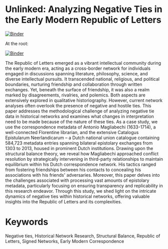 # Unlinked: Analyzing Negative Ties in the Early Modern Republic of Letters

[![Binder](https://mybinder.org/badge_logo.svg)](https://mybinder.org/v2/gh/C2DH/template_repo_JDH_R/HEAD?filepath=author_guideline_template.ipynb)

At the root:

[![Binder](https://mybinder.org/badge_logo.svg)](https://mybinder.org/v2/gh/C2DH/template_repo_JDH_R.git/HEAD)

The Republic of Letters emerged as a vibrant intellectual community during the early modern era, acting as a cross-border network for individuals engaged in discussions spanning literature, philosophy, science, and diverse intellectual pursuits. It transcended national, religious, and political boundaries, nurturing friendship and collaboration through written exchanges. Yet, beneath the surface of friendship, it was also a realm marked by disagreements, rivalries, and polemics. Both aspects are extensively explored in qualitative historiography. However, current network analyses often overlook the presence of negative and hostile ties. This paper addresses the methodological challenge of analyzing negative tie data in historical networks and examines what changes in interpretation need to be made because of the nature of these ties. As a case study, we use the correspondence metadata of Antonio Magliabechi (1633-1714), a well-connected Florentine librarian, and the extensive Catalogus Epistularum Neerlandicarum – a Dutch national union catalogue containing 584,723 metadata entries spanning bilateral epistolary exchanges from 1303 to 2013, housed in prominent Dutch institutions. Drawing upon the structural balance theory, we reveal how Magliabechi approached conflict resolution by strategically intervening in third-party relationships to maintain equilibrium within his Dutch correspondence network. His tactics ranged from fostering friendships between his contacts to concealing his associations with his friends' adversaries. Moreover, this paper delves into the challenges associated with processing vast amounts of epistolary metadata, particularly focusing on ensuring transparency and replicability in this research endeavor. Through this study, we shed light on the intricate dynamics of negative ties within historical networks, offering valuable insights into the Republic of Letters and its complexities.

# Keywords
Negative ties, Historical Network Research, Structural Balance, Republic of Letters, Signed Networks, Early Modern Correspondence
